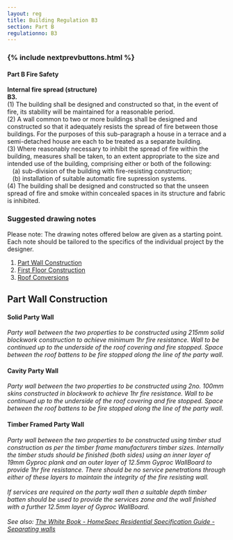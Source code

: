 ```yaml
---
layout: reg
title: Building Regulation B3
section: Part B
regulationno: B3
---
```


<div class="panel panel-primary">
  <div class="panel-heading">
    <h3 class="panel-title">
      {% include nextprevbuttons.html %}
        <h4>Part B Fire Safety</h4>
    </h3>
  </div>
  <div class="panel-body">
    <p>
        <strong>Internal fire spread (structure)</strong><br>
        <strong>B3.</strong><br>
            (1) The building shall be designed and constructed so that, in the event of fire, its stability will be maintained for a reasonable period.<br>
            (2) A wall common to two or more buildings shall be designed and constructed so that it adequately resists the spread of fire between those buildings. For the purposes of this sub-paragraph a house in a terrace and a semi-detached house are each to be treated as a separate building.<br>
            (3) Where reasonably necessary to inhibit the spread of fire within the building, measures shall be taken, to an extent appropriate to the size and intended use of the building, comprising either or both of the following:<br>
            &nbsp;&nbsp;&nbsp;(a) sub-division of the building with fire-resisting construction;<br>
            &nbsp;&nbsp;&nbsp;(b) installation of suitable automatic fire supression systems.<br>
            (4) The building shall be designed and constructed so that the unseen spread of fire and smoke within concealed spaces in its structure and fabric is inhibited.
    </p>
  </div>
</div>



### Suggested drawing notes

Please note: The drawing notes offered below are given as a starting point. Each note should be tailored to the specifics of the individual project by the designer.

1. [Part Wall Construction](#partywall)
2. [First Floor Construction](#firstfloor)
3. [Roof Conversions](#roofconv)


## <a name="partywall"></a>Part Wall Construction

<div class="row">
  <div class="col-md-6">
    <div class="bnotebox">
      <h4>Solid Party Wall</h4>
      <p><em>
      Party wall between the two properties to be constructed using 215mm solid blockwork construction to achieve minimum 1hr fire resistance. Wall to be continued up to the underside of the roof covering and fire stopped. Space between the roof battens to be fire stopped along the line of the party wall.
      </em></p>
    </div>
  </div>
  <div class="col-md-6">
    <div class="bnotebox">
      <h4>Cavity Party Wall</h4>
      <p><em>
      Party wall between the two properties to be constructed using 2no. 100mm skins constructed in blockwork to achieve 1hr fire resistance. Wall to be continued up to the underside of the roof covering and fire stopped. Space between the roof battens to be fire stopped along the line of the party wall.
      </em></p>
    </div>
  </div>
</div>


<div class="row">
  <div class="col-md-6">
    <div class="bnotebox">
      <h4>Timber Framed Party Wall</h4>
      <p><em>
        Party wall between the two properties to be constructed using timber stud construction as per the timber frame manufacturers timber sizes. Internally the timber studs should be finished (both sides) using an inner layer of 19mm Gyproc plank and an outer layer of 12.5mm Gyproc WallBoard to provide 1hr fire resistance. There should be no service penetrations through either of these layers to maintain the integrity of the fire resisting wall.<br><br>
        If services are required on the party wall then a suitable depth timber batten should be used to provide the services zone and the wall finished with a further 12.5mm layer of Gyproc WallBoard.<br><br>
        See also: <a href="http://www.british-gypsum.com/~/media/Files/British-Gypsum/WHITE-BOOK-Sector-Guides/HomeSpec/WB_HomeSpec_Separating_walls.pdf" target="_blank">The White Book - HomeSpec Residential Specification Guide - Separating walls</a>
      </em></p>
    </div>
  </div>
</div>